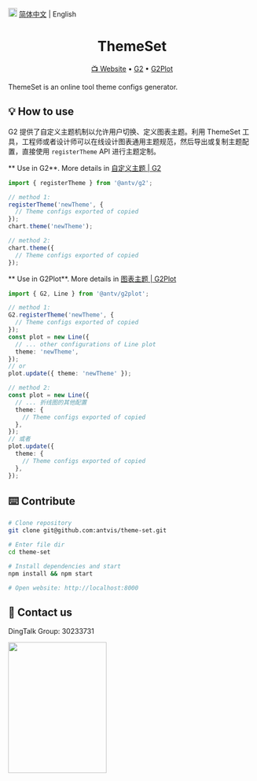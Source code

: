 <img src="https://gw.alipayobjects.com/zos/antfincdn/R8sN%24GNdh6/language.svg" width="18"> [简体中文](./README.md) | English

<h1 align="center">
<b>ThemeSet</b>
</h1>

<p align="center">
  <a href="https://theme-set.antv.vision">📺 Website</a> •
  <a href="https://github.com/antvis/g2">G2</a> •
  <a href="https://github.com/antvis/g2plot">G2Plot</a>
</p>

ThemeSet is an online tool theme configs generator.

## 💡 How to use

G2 提供了自定义主题机制以允许用户切换、定义图表主题。利用 ThemeSet 工具，工程师或者设计师可以在线设计图表通用主题规范，然后导出或复制主题配置，直接使用 `registerTheme` API 进行主题定制。

** Use in G2**. More details in [自定义主题 | G2](https://g2.antv.vision/zh/docs/api/advanced/register-theme)

```ts
import { registerTheme } from '@antv/g2';

// method 1:
registerTheme('newTheme', {
  // Theme configs exported of copied
});
chart.theme('newTheme');

// method 2:
chart.theme({
  // Theme configs exported of copied
});
```

** Use in G2Plot**. More details in [图表主题 | G2Plot](https://g2plot.antv.vision/zh/docs/api/options/theme)

```ts
import { G2, Line } from '@antv/g2plot';

// method 1:
G2.registerTheme('newTheme', {
  // Theme configs exported of copied
});
const plot = new Line({
  // ... other configurations of Line plot
  theme: 'newTheme',
});
// or
plot.update({ theme: 'newTheme' });

// method 2:
const plot = new Line({
  // ... 折线图的其他配置
  theme: {
    // Theme configs exported of copied
  },
});
// 或者
plot.update({
  theme: {
    // Theme configs exported of copied
  },
});
```

## ⌨️ Contribute

```bash
# Clone repository
git clone git@github.com:antvis/theme-set.git

# Enter file dir
cd theme-set

# Install dependencies and start
npm install && npm start

# Open website: http://localhost:8000
```

## 📧 Contact us

DingTalk Group: 30233731

<img src="https://gw.alipayobjects.com/zos/antfincdn/9sHnl5k%26u4/dingdingqun.png" width="200" height="266" />
